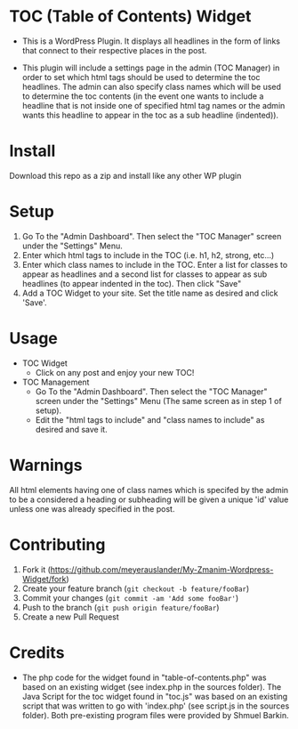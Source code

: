 # TOC (Table of Contents) Widget
* This is a WordPress Plugin.  It displays all headlines in the form of links that connect to their respective places in the post.  

* This plugin will include a settings page in the admin (TOC Manager) in order to set which html tags should be used to determine the toc headlines.  The admin can also specify class names which will be used to determine the toc contents (in the event one wants to include a headline that is not inside one of specified html tag names or the admin wants this headline to appear in the toc as a sub headline (indented)).   
# Install
Download this repo as a zip and install like any other WP plugin
# Setup
1. Go To the "Admin Dashboard".  Then select the "TOC Manager" screen under the "Settings" Menu.
2. Enter which html tags to include in the TOC (i.e. h1, h2, strong, etc...)
3.  Enter which class names to include in the TOC.  Enter a list for classes to appear as headlines and a second list for classes to appear as sub headlines (to appear indented in the toc).  Then click "Save"
3. Add a TOC Widget to your site. Set the title name as desired and click 'Save'.  

# Usage
* TOC Widget
    * Click on any post and enjoy your new TOC!
* TOC Management
    * Go To the "Admin Dashboard".  Then select the "TOC Manager" screen under the "Settings" Menu (The same screen as in step 1 of setup).
    * Edit the "html tags to include" and "class names to include" as desired and save it.
    
# Warnings
All html elements having one of class names which is specifed by the admin to be a considered a heading or subheading will be given a unique 'id' value unless one was already specified in the post.  
    
# Contributing
1. Fork it (<https://github.com/meyerauslander/My-Zmanim-Wordpress-Widget/fork>)
2. Create your feature branch (`git checkout -b feature/fooBar`)
3. Commit your changes (`git commit -am 'Add some fooBar'`)
4. Push to the branch (`git push origin feature/fooBar`)
5. Create a new Pull Request

# Credits
* The php code for the widget found in "table-of-contents.php" was based on an existing widget (see index.php in the sources folder).  The Java Script for the toc widget found in "toc.js" was based on an existing script that was written to go with 'index.php' (see script.js in the sources folder).  Both pre-existing program files were provided by Shmuel Barkin.
